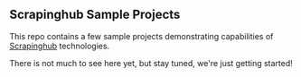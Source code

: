 ## Scrapinghub Sample Projects

This repo contains a few sample projects demonstrating capabilities
of [Scrapinghub](https://scrapinghub.com) technologies.

There is not much to see here yet, but stay tuned, we're just getting started!
